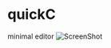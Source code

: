 # quickC
minimal editor
![ScreenShot](https://raw.github.com/jagannatharjun/quickC/master/screenshot/image.PNG)

